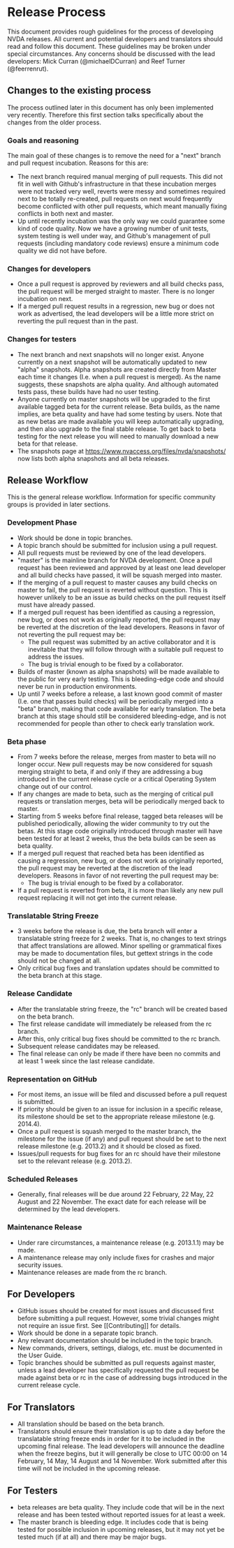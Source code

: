 # Release Process

This document provides rough guidelines for the process of developing NVDA releases. All current and potential developers and translators should read and follow this document. These guidelines may be broken under special circumstances. Any concerns should be discussed with the lead developers: Mick Curran (@michaelDCurran) and Reef Turner (@feerrenrut).

## Changes to the existing process
The process outlined later in this document has only been implemented very recently. Therefore this first section talks specifically about the changes from the older process. 
### Goals and reasoning
The main goal of these changes is to remove the need for a "next" branch and pull request incubation. Reasons for this are:

* The next branch required manual merging of pull requests. This did not fit in well with Github's infrastructure in that these incubation merges were not tracked very well, reverts were messy and sometimes required next to be totally re-created, pull requests on next would frequently become conflicted with other pull requests, which meant manually fixing conflicts in both next and master.
 * Up until recently incubation was the only way we could guarantee some kind of code quality. Now we have a growing number of unit tests, system testing is well under way, and Github's management of pull requests (including mandatory code reviews) ensure a minimum code quality we did not have before.
### Changes for developers
* Once a pull request is approved by reviewers and all build checks pass, the pull request will be merged straight to master. There is no longer incubation on next.
* If a merged pull request results in a regression, new bug or does not work as advertised, the lead developers will be a little more strict on reverting the pull request than in the past.
### Changes for testers
* The next branch and next snapshots will no longer exist. Anyone currently on a next snapshot will be automatically updated to new "alpha" snapshots. Alpha snapshots are created directly from Master each time it changes (I.e. when a pull request is merged).  As the name suggests, these snapshots are alpha quality. And although automated tests pass, these builds have had no user testing.
 * Anyone currently on master snapshots will be upgraded to the first available tagged beta for the current release. Beta builds, as the name implies, are beta quality and have had some testing by users. Note that as new betas are made available you will keep automatically upgrading, and then also upgrade to the final stable release. To get back to beta testing for the next release you will need to manually download a new beta for that release.
 * The snapshots page at https://www.nvaccess.org/files/nvda/snapshots/ now lists both alpha snapshots and all beta releases. 
 
## Release Workflow
This is the general release workflow. Information for specific community groups is provided in later sections.

### Development Phase
* Work should be done in topic branches.
* A topic branch should be submitted for inclusion using a pull request.
* All pull requests must be reviewed by one of the lead developers.
* "master" is the mainline branch for NVDA development. Once a pull request has been reviewed and approved by at least one lead developer and all build checks have passed, it will be squash merged into master.
* If the merging of a pull request to master causes any build checks on master to fail, the pull request is reverted without question. This is however unlikely to be an issue as build checks on the pull request itself must have already passed.
* If a merged pull request has been identified as causing a regression, new bug, or does not work as originally reported, the pull request may be reverted at the discretion of the lead developers. Reasons in favor of not reverting the pull request may be: 
    * The pull request was submitted by an active collaborator and it is inevitable that they will follow through with a suitable pull request to address the issues.
    * The bug is trivial enough to be fixed by a collaborator.
*  Builds of  master (known as alpha snapshots) will be made available to the public for very early testing. This is bleeding-edge code and should never be run in production environments.
* Up until 7 weeks before a release, a last known good commit of master (I.e. one that passes build checks) will be periodically merged into a "beta" branch, making that code available for early translation. The beta branch at this stage should still be considered bleeding-edge, and is not recommended for people than other to check early translation work.

### Beta phase
* From 7 weeks before the release, merges from master to beta will no longer occur. New pull requests may be now considered for squash merging straight to beta, if and only if they are addressing a bug introduced in the current release cycle or a critical Operating System change out of our control. 
* If any changes are made to beta, such as the merging of critical pull requests or translation merges, beta will be periodically merged back to master. 
* Starting from 5 weeks before final release, tagged beta releases will be published periodically, allowing the wider community to try out the betas. At this stage code originally introduced through master will have been tested for at least 2 weeks, thus the beta builds can be seen as beta quality.
* If a merged pull request that reached beta has been identified as causing a regression, new bug, or does not work as originally reported, the pull request may be reverted at the discretion of the lead developers. Reasons in favor of not reverting the pull request may be: 
    * The bug is trivial enough to be fixed by a collaborator.
* If a pull request is reverted from beta, it is more than likely any new pull request replacing it will not get into the current release.

### Translatable String Freeze
* 3 weeks before the release is due, the beta branch will enter a translatable string freeze for 2 weeks. That is, no changes to text strings that affect translations are allowed. Minor spelling or grammatical fixes may be made to documentation files, but gettext strings in the code should not be changed at all.
* Only critical bug fixes and translation updates should be committed to the beta branch at this stage.

### Release Candidate
* After the translatable string freeze, the "rc" branch will be created based on the beta branch.
* The first release candidate will immediately be released from the rc branch.
* After this, only critical bug fixes should be committed to the rc branch.
* Subsequent release candidates may be released.
* The final release can only be made if there have been no commits and at least 1 week since the last release candidate.

### Representation on GitHub
* For most items, an issue will be filed and discussed before a pull request is submitted.
* If priority should be given to an issue for inclusion in a specific release, its milestone should be set to the appropriate release milestone (e.g. 2014.4).
* Once a pull request is squash merged to the master branch, the milestone for the issue (if any) and pull request should be set to the next release milestone (e.g. 2013.2) and it should be closed as fixed.
* Issues/pull requests for bug fixes for an rc should have their milestone set to the relevant release (e.g. 2013.2).

### Scheduled Releases
* Generally, final releases will be due around 22 February, 22 May, 22 August and 22 November. The exact date for each release will be determined by the lead developers.

### Maintenance Release
* Under rare circumstances, a maintenance release (e.g. 2013.1.1) may be made.
* A maintenance release may only include fixes for crashes and major security issues.
* Maintenance releases are made from the rc branch.

## For Developers
* GitHub issues should be created for most issues and discussed first before submitting a pull request. However, some trivial changes might not require an issue first. See [[Contributing]] for details.
* Work should be done in a separate topic branch.
* Any relevant documentation should be included in the topic branch.
* New commands, drivers, settings, dialogs, etc. must be documented in the User Guide.
* Topic branches should be submitted as pull requests against master, unless a lead developer has specifically requested  the pull request be made against beta or rc in the case of addressing bugs introduced in the current release cycle. 

## For Translators
* All translation should be based on the beta branch.
* Translators should ensure their translation is up to date a day before the translatable string freeze ends in order for it to be included in the upcoming final release. The lead developers will announce the deadline when the freeze begins, but it will generally be close to UTC 00:00 on 14 February, 14 May, 14 August and 14 November. Work submitted after this time will not be included in the upcoming release.

## For Testers
* beta releases are beta quality. They include code that will be in the next release and has been tested without reported issues for at least a week.
* The master branch is bleeding edge. It includes code that is being tested for possible inclusion in upcoming releases, but it may not yet be tested much (if at all) and there may be major bugs.